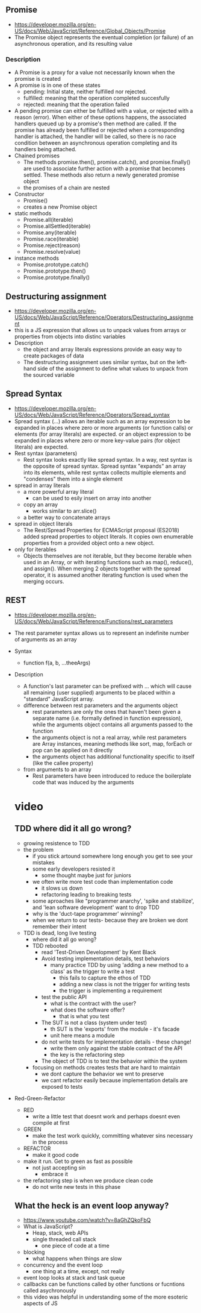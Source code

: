 ## Promise
- https://developer.mozilla.org/en-US/docs/Web/JavaScript/Reference/Global_Objects/Promise
- The Promise object represents the eventual completion (or failure) of an asynchronous operation, and its resulting value
### Description
- A Promise is a proxy for a value not necessarily known when the promise is created
- A promise is in one of these states
    - pending: Initial state, neither fulfilled nor rejected.
    - fulfilled: meaning that the operation completed succesfully
    - rejected: meaning that the operation failed
- A pending promise can either be fulfilled with a value, or rejected with a reason (error). When either of these options happens, the associated handlers queued up by a promise's then method are called. If the promise has already been fulfilled or rejected when a corresponding handler is attached, the handler will be called, so there is no race condition between an asynchronous operation completing and its handlers being attached.
- Chained promises
    - The methods promise.then(), promise.catch(), and promise.finally() are used to associate further action with a promise that becomes settled. These methods also return a newly generated promise object
    - the promises of a chain are nested
- Constructor
    - Promise()
    - creates a new Promise object
- static methods
    - Promise.all(iterable)
    - Promise.allSettled(iterable)
    - Promise.any(iterable)
    - Promise.race(iterable)
    - Promise.reject(reason)
    - Promise.resolve(value)
- instance methods
    - Promise.prototype.catch()
    - Promise.prototype.then()
    - Promise.prototype.finally()
## Destructuring assignment
- https://developer.mozilla.org/en-US/docs/Web/JavaScript/Reference/Operators/Destructuring_assignment
- this is a JS expression that allows us to unpack values from arrays or properties from objects into distinc variables
- Description
    - the object and array literals expressions provide an easy way to create packages of data
    - The destructuring assignment uses similar syntax, but on the left-hand side of the assignment to define what values to unpack from the sourced variable
## Spread Syntax
- https://developer.mozilla.org/en-US/docs/Web/JavaScript/Reference/Operators/Spread_syntax
- Spread syntax (...) allows an iterable such as an array expression to be expanded in places where zero or more arguments (or function calls) or elements (for array literals) are expected. or an object expression to be expanded in places where zero or more key-value pairs (for object literals) are expected.
- Rest syntax (parameters)
    - Rest syntax looks exactly like spread syntax. In a way, rest syntax is the opposite of spread syntax. Spread syntax "expands" an array into its elements, while rest syntax collects multiple elements and "condenses" them into a single element
- spread in array literals
    - a more powerful array literal
        - can be used to esily insert on array into another
    - copy an array
        - works similar to arr.slice()
    - a better way to concatenate arrays
- spread in object literals
    - The Rest/Spread Properties for ECMAScript proposal (ES2018) added spread properties to object literals. It copies own enumerable properties from a provided object onto a new object.
- only for iterables
    - Objects themselves are not iterable, but they become iterable when used in an Array, or with iterating functions such as map(), reduce(), and assign(). When merging 2 objects together with the spread operator, it is assumed another iterating function is used when the merging occurs.
## REST
- https://developer.mozilla.org/en-US/docs/Web/JavaScript/Reference/Functions/rest_parameters
- The rest parameter syntax allows us to represent an indefinite number of arguments as an array
- Syntax
    - function f(a, b, ...theeArgs)
- Description
    - A function's last parameter can be prefixed with ... which will cause all remaining (user supplied) arguments to be placed within a "standard" JavaScript array.
    - difference between rest parameters and the arguments object
        - rest parameters are only the ones that haven't been given a separate name (i.e. formally defined in function expression), while the arguments object contains all arguments passed to the function
        - the arguments object is not a real array, while rest parameters are Array instances, meaning methods like sort, map, forEach or pop can be applied on it directly
        - the arguments object has additional functionality specific to itself (like the callee property)
    - from arguments to an array
        - Rest parameters have been introduced to reduce the boilerplate code that was induced by the arguments
    # video
    ## TDD where did it all go wrong?
    - growing resistence to TDD
    - the problem
        - if you stick artound somewhere long enough you get to see your mistakes
        - some early developers resisted it
            - some thought maybe just for juniors
        - we often write more test code than implementation code
            - it slows us down
            - refactoring leading to breaking tests
        - some aproaches like "programmer anarchy', 'spike and stabilize', and 'lean software development' want to drop TDD 
        - why is the 'duct-tape programmer' winning?
        - when we return to our tests- because they are broken we dont remember their intent
    - TDD is dead, long live testing 
        - where did it all go wrong?
        - TDD rebooted
            - read 'Test-Driven Development' by Kent Black
            - Avoid testing implementation details, test behaviors
                - many practice TDD by using 'adding a new method to a class' as the trigger to write a test
                    - this fails to capture the ethos of TDD
                    - adding a new class is not the trigger for writing tests
                    - the trigger is implementing a requirement
            - test the public API
                - what is the contract with the user?
                - what does the software offer?
                    - that is what you test
            - The SUT is not a class (system under test)
                - th SUT is the 'exports' from the module - it's facade
                - unit here means a module
            - do not write tests for implementation details - these change!
                - write them only against the stable contract of the API
                - the key is the refactoring step
            - The object of TDD is to test the behavior within the system
        - focusing on methods creates tests that are hard to maintain
            - we dont capture the behavior we wnt to preserve
            - we cant refactor easily because implementation details are exposed to tests
- Red-Green-Refactor
    - RED
        - write a little test that doesnt work
        and perhaps doesnt even compile at first
    - GREEN
        - make the test work quickly, committing whatever sins necessary in the process
    - REFACTOR
        - make it good code
    - make it run. Get to green as fast as possible
        - not just accepting sin
            - embrace it
    - the refactoring step is when we produce clean code
        - do not write new tests in this phase
    
    ## What the heck is an event loop anyway?
    - https://www.youtube.com/watch?v=8aGhZQkoFbQ
    - What is JavaScript?
        - Heap, stack, web APIs
        - single threaded call stack
            - one piece of code at a time
    - blocking
        - what happens when things are slow
    - concurrency and the event loop
        - one thing at a time, except, not really
    - event loop looks at stack and task queue
    - callbacks can be functions called by other functions or fucntions called asychronously
    - this video was helpful in understanding some of the more esoteric aspects of JS







                









